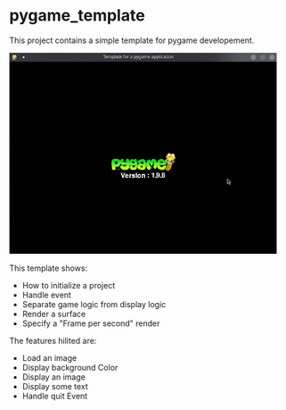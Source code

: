 # pygame_template

This project contains a simple template for pygame developement.

![result image](pygame_template.png)

This template shows:
 - How to initialize a project
 - Handle event
 - Separate game logic from display logic
 - Render a surface
 - Specify a "Frame per second" render
 
 The features hilited are:
 - Load an image
 - Display background Color
 - Display an image
 - Display some text
 - Handle quit Event
